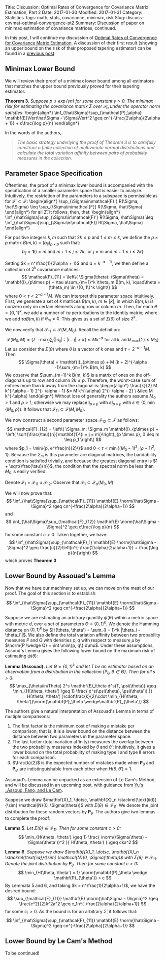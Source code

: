 Title: Discussion: Optimal Rates of Convergence for Covariance Matrix Estimation, Part 2
Date: 2017-01-30
Modified: 2017-01-31
Category: Statistics
Tags: math, stats, covariance, minimax, risk
Slug: discuss-covmat-optimal-convergence-pt2
Summary: Discussion of paper on minimax estimation of covariance matrices, continued.
$$
    \newcommand{\norm}[1]{\left\lVert#1\right\rVert}
$$

In this post, I will continue my discussion of [Optimal Rates of Convergence
for Covariance Matrix Estimation](https://arxiv.org/abs/1010.3866).  A
discussion of their first result (showing an upper bound on the risk of their
proposed tapering estimator) can be found in a [previous
post]({filename}./discuss-covmat-optimal-convergence-pt1.md).

## Minimax Lower Bound
We will review their proof of a minimax lower bound among all estimators that
matches the upper bound previously proved for their tapering estimator.

**Theorem 3.**  _Suppose $p \leq \exp(\gamma n)$ for some constant
$\gamma > 0$.  The minimax risk for estimating the covariance matrix
$\Sigma$ over $\mathcal{P}_\alpha$ under the operator norm satisfies_:
\begin{align*}
  \inf_{\hat\Sigma}\sup_{\mathcal{P}_\alpha}
  \mathbf{E}\Vert\hat\Sigma - \Sigma\Vert^2
  \geq
  cn^{-\frac{2\alpha}{2\alpha + 1}} + c\frac{\log p}{n} 
\end{align*}

In the words of the authors,
> _The basic strategy underlying the proof of Theorem 3 is to carefully
  construct a finite collection of multivariate normal distributions and
  calculate the total variation affinity between pairs of probability measures
  in the collection._

## Parameter Space Specification
Oftentimes, the proof of a minimax lower bound is accompanied with the
specification of a smaller parameter space that is easier to analyze.
Intuitively, the restriction of the parameters to a subspace is permissible as
for $\mathcal{F}'\subset \mathcal{F}$:
\begin{align*}
    \sup_{\Sigma\in\mathcal{F}'} R(\Sigma, \hat\Sigma)
    \leq
    \sup_{\Sigma\in\mathcal{F}} R(\Sigma, \hat\Sigma)
\end{align*}
for all $\hat\Sigma$.  It follows, then, that:
\begin{align*}
    \inf_{\hat\Sigma}\sup_{\Sigma\in\mathcal{F}'} R(\Sigma, \hat\Sigma)
    \leq
    \inf_{\hat\Sigma}\sup_{\Sigma\in\mathcal{F}} R(\Sigma, \hat\Sigma)
\end{align*}

For positive integers $k, m$ such that $2k \leq p$ and $1 \leq m \leq k$, we
define the $p \times p$ matrix $B(m, k) = (b_{ij})_{p\times{p}}$ such that:
$$
b_{ij} = \mathbf{1} \{i = m \text{ and } m+1 \leq j\leq 2k, \text{ or } 
            j = m \text{ and } m+1 \leq i \leq 2k\}
$$

Setting $k = n^\frac{1}{2\alpha + 1}$ and $a = k^{-\alpha-1)}$, we then define
a collection of $2^k$ covariance matrices:
$$
\mathcal{F}_{11} = \left\{
    \Sigma(\theta):
    \Sigma(\theta) = \mathbf{I}_{p\times p}
        + \tau a\sum_{m=1}^k \theta_m B(m, k),
    \quad\theta = (\theta_m) \in \{0, 1\}^k
\right\}
$$
where $0 < \tau < 2^{-\alpha - 1}M$.  We can interpret this parameter 
space intuitively.  First, we generate a set of $k$ matrices $B(m, k)$,
$m \in [k]$, in which $B(m, k)$ is nonzero only on certain elements
along row or column $m$.  Then, for each $\theta = \{0, 1\}^k$, we add
a number of $\tau a$ perturbations to the identity matrix; where
we add $\tau a B(m, k)$ if $\theta_m \neq 0$.  This gives us a set
of $\Sigma(\theta)$ of size $2^k$.

We now verify that $\mathcal{F}_{11} \subset \mathcal{F}(M, M_0)$.  Recall
the definition:
$$
\mathcal{F}(M_0, M) = \left\{
\Sigma: \max_j \sum_j \{|\sigma_{ij}|: |i-j| > k\} \leq M k^{-\alpha}
\text{ for all } k, \text{and} \lambda_{\text{max}}(\Sigma)\leq M_0
\right\}
$$
Let us consider the $\Sigma(\theta)$ where $\theta$ is a vector of 
$k$ ones and $\tau = 2^{-\alpha - 1}M$.  Then
$$
\Sigma(\theta) = \mathbf{I}_{p\times p}
    + M (k + 2)^{-\alpha -1}\sum_{m=1}^k B(m, k)
$$
We observe that $\sum_{m=1}^k B(m, k)$ is a matrix of ones on the
off-diagonals up to row and column $2k \leq p$.  Therefore, the worst-case
sum of entries more than $k$ away from the diagonal is:
\begin{align*}
    \frac{k}{2} M k^{-\alpha - 1} 2^{- \alpha - 1}
    &=  M k^{-\alpha} 2^{- \alpha - 2}  \\
    &\leq M k^{-\alpha}
\end{align*}
Without loss of generality the authors assume $M_0 > 1$ and $\rho > 1$; 
otherwise we may replace $\mathbf{I}_{p\times p}$ with $\varepsilon
\mathbf{I}_{ p \times p}$ with $\varepsilon \in (0, \min\{M_0, \rho\})$.  It
follows that $\mathcal{F_{11}} \subset \mathcal{F}(M, M_0)$.

We now construct a second parameter space $\mathcal{F}_{12} \subset
\mathcal{F}$ as follows:
$$
\mathcal{F}_{12} = \left\{
\Sigma_m: \Sigma_m \mathbf{I}_{p\times p} + \left(
\sqrt{\frac{\tau}{n}}\mathbf{1}\{i = j = m\}\right)_{p \times p},
0 \leq m \leq p_1
\right\}
$$
where $p_1 = \min\{p, e^\frac{n}{2}\}$ and $0 < \tau < \min\{(M_0 - 1)^2,
(\rho - 1)^2, 1\}$.  Because the $\Sigma_m$ is this parameter are diagonal
matrices, the bandability condition is satisfied trivially, and because the
greatest diagonal entry is $1 + \sqrt{\frac{\tau}{n}}$, the condition that
the spectral norm be less than $M_0$ is easily verified.

Denote $\mathcal{F}_1 = \mathcal{F}_{11} \cup \mathcal{F}_{12}$.  Observe
that $\mathcal{F}_1 \subset \mathcal{F}_\alpha(M_0, M)$

We will now prove that:
$$
\inf_{\hat\Sigma}\sup_{\mathcal{F}_{11}}
\mathbf{E} \norm{\hat\Sigma - \Sigma}^2 \geq cn^{-\frac{2\alpha}{2\alpha+1}}
$$
and
$$
\inf_{\hat\Sigma}\sup_{\mathcal{F}_{12}}
\mathbf{E} \norm{\hat\Sigma - \Sigma}^2 \geq c\frac{\log p}{n}
$$
for some constant $c > 0$.  Taken together, we have:
$$
\inf_{\hat\Sigma}\sup_{\mathcal{F}_1}
\mathbf{E} \norm{\hat\Sigma - \Sigma}^2
\geq \frac{c}{2}\left(n^{-\frac{2\alpha}{2\alpha+1}} + \frac{\log p}{n}\right)
$$
which proves **Theorem 3**.

## Lower Bound by Assouad's Lemma
Now that we have our machinery set up, we can move on the meat of our proof.
The goal of this section is to establish:

$$
\inf_{\hat\Sigma}\sup_{\mathcal{F}_{11}}
\mathbf{E} \norm{\hat\Sigma - \Sigma}^2 \geq cn^{-\frac{2\alpha}{2\alpha+1}}
$$

Suppose we are estimating an arbitrary quantity $\psi(\theta)$ within a
metric space with metric $d$, over a set of parameters $\Theta = \{0, 1\}^k$.
We denote the Hamming distance on $\{0, 1\}^k$ by $H(\theta, \theta') = \sum_{i
= 1}^k |\theta_i - \theta_i'|$.  We also define the total variation affinity
between two probability measures $P$ and $Q$ with densities $p, q$ with respect
to measure $\mu$ by $\norm{P \wedge Q} = \int \min\{p, q\} d\mu$.  Under these
assumptions, Assoud's Lemma gives the following lower bound on the maximum risk
of estimating $\psi(\theta)$:

**Lemma (Assouad).**  _Let $\Theta = \{0, 1\}^k$ and let $T$ be an estimator
based on an observation from a distribution in the collection $\{P_\theta,
\theta \in \Theta\}$.  Then for all $s > 0$:_
$$
\max_{\theta\in\Theta} 2^s \mathbf{E}_\theta d^s(T, \psi(\theta))
\geq \min_{H(\theta, \theta') \geq 1}
\frac{
    d^s(\psi(\theta), \psi(\theta'))
}{
    H(\theta, \theta')
}\cdot\frac{k}{2}\cdot
\min_{H(\theta, \theta')}\norm{\mathbf{P}_\theta \wedge\mathbf{P}_{\theta'}}
$$

The authors give a natural interpretation of Assouad's Lemma in terms of
multiple comparisons:

[//]: # (Why are there only k comparisons?)

1.  The first factor is the minimum cost of making a mistake per comparison;
    that is, it is a lower bound on the distance between the distance between
    two parameters in the parameter space.
2.  The last factor (total variation affinity) measures the overlap between
    the two probability measures indexed by $\theta$ and $\theta'$;
    intuitively, it gives a lower bound on the total probability of making
    type I and type II errors for each comparison.
3.  $\frac{k}{2}$ is the expected number of mistakes made when
    $\mathbf{P}_\theta$ and $\mathbf{P}_{\theta'}$ are indistinguishable
    from each other when $H(\theta, \theta') = 1$.

Assouad's Lemma can be unpacked as an extension of Le Cam's Method, and will
be discussed in an upcoming post, with guidance from [Yu's _Assoud, Fano,
and Le Cam](https://www.stat.berkeley.edu/~binyu/ps/LeCam.pdf).

Suppose we draw $\mathbf{X}_1, \dotsc, \mathbf{X}_n \stackrel{\text{iid}}{\sim}
\mathcal{N}(0, \Sigma(\theta))$ with $\Sigma(\theta) \in \mathcal{F}_{11}$.  We
denote the joint distribution for these random vectors by $\mathbf{P}_\theta$.
The authors give two lemmas to complete the proof:

**Lemma 5.**  _Let $\Sigma(\theta)\in\mathcal{F}_{11}$.  Then for some constant
$c > 0$:_
$$
    \min_{H(\theta, \theta') \geq 1}
    \frac{
    \norm{\Sigma(\theta) - \Sigma(\theta')}^2
    }{
    H(\theta, \theta')
    } \geq cka^2
$$

**Lemma 6.**  _Suppose we draw $\mathbf{X}_1, \dotsc, \mathbf{X}_n
\stackrel{\text{iid}}{\sim} \mathcal{N}(0, \Sigma(\theta))$ with
$\Sigma(\theta) \in \mathcal{F}_{11}$.  Denote the joint distribution
by $\mathbf{P}_\theta$.  Then for some constant $c > 0$:_
$$
    \min_{H(\theta, \theta') = 1}
    \norm{\mathbf{P}_\theta \wedge \mathbf{P}_{\theta'}} > c
$$
By Lemmata 5 and 6, and taking $k = n^\frac{1}{2\alpha+1}$, we have the
desired bound:
$$
\sup_{\mathcal{F}_{11}}
\mathbf{E} \norm{\hat\Sigma - \Sigma}^2
\geq \frac{c^2}{2}k^2a^2
\geq c_1n^{-\frac{2\alpha}{2\alpha+1}}
$$
for some $c_1 > 0$.  As the bound is for an arbitrary $\hat\Sigma$, it
follows that:
$$
\inf_{\hat\Sigma}\sup_{\mathcal{F}_{11}}
\mathbf{E} \norm{\hat\Sigma - \Sigma}^2 \geq cn^{-\frac{2\alpha}{2\alpha+1}}
$$

## Lower Bound by Le Cam's Method

To be continued!

